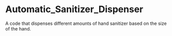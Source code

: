 # Automatic_Sanitizer_Dispenser
A code that dispenses different amounts of hand sanitizer based on the size of the hand.
